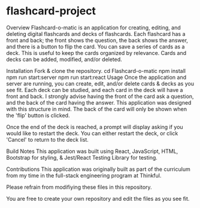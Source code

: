 # flashcard-project

Overview
Flashcard-o-matic is an application for creating, editing, and deleting digital flashcards and decks of flashcards. Each flashcard has a front and back; the front shows the question, the back shows the answer, and there is a button to flip the card. You can save a series of cards as a deck. This is useful to keep the cards organized by relevance. Cards and decks can be added, modified, and/or deleted.


Installation
Fork & clone the repository.
cd Flashcard-o-matic
npm install
npm run start:server
npm run start:react
Usage
Once the application and server are running, you can create, edit, and/or delete cards & decks as you see fit. Each deck can be studied, and each card in the deck will have a front and back. I strongly advise having the front of the card ask a question, and the back of the card having the answer. This application was designed with this structure in mind. The back of the card will only be shown when the 'flip' button is clicked.

Once the end of the deck is reached, a prompt will display asking if you would like to restart the deck. You can either restart the deck, or click 'Cancel' to return to the deck list.

Build Notes
This application was built using React, JavaScript, HTML, Bootstrap for styling, & Jest/React Testing Library for testing.

Contributions
This application was originally built as part of the curriculum from my time in the full-stack engineering program at Thinkful.

Please refrain from modifiying these files in this repository.

You are free to create your own repository and edit the files as you see fit.
